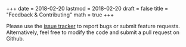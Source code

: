 +++
date = 2018-02-20
lastmod = 2018-02-20
draft = false
title = "Feedback & Contributing"
math = true
+++

Please use the [issue tracker](https://github.com/ndhillon/hugo-nsd/issues) to report bugs or submit feature requests. Alternatively, feel free to modify the code and submit a pull request on Github.
